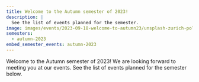 ```yaml
---
title: Welcome to the Autumn semester of 2023!
description: |
  See the list of events planned for the semester.
image: images/events/2023-09-18-welcome-to-autumn23/unsplash-zurich-polyterrasse.jpg
semesters:
  - autumn-2023
embed_semester_events: autumn-2023
---
```


Welcome to the Autumn semester of 2023! We are looking forward to meeting you at our events. See the list of events planned for the semester below.
